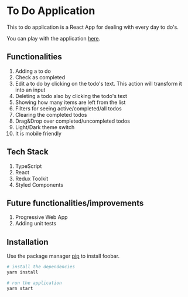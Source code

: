 # To Do Application

This to do application is a React App for dealing with every day to do's.

You can play with the application [here](https://elaborate-medovik-0f7169.netlify.app/).

## Functionalities

1. Adding a to do
2. Check as completed
3. Edit a to do by clicking on the todo's text. This action will transform it into an input
4. Deleting a todo also by clicking the todo's text
5. Showing how many items are left from the list
6. Filters for seeing active/completed/all todos
7. Clearing the completed todos
8. Drag&Drop over completed/uncompleted todos
9. Light/Dark theme switch
10. It is mobile friendly


## Tech Stack
1. TypeScript
2. React
3. Redux Toolkit
4. Styled Components

## Future functionalities/improvements
1. Progressive Web App
2. Adding unit tests



## Installation

Use the package manager [pip](https://pip.pypa.io/en/stable/) to install foobar.

```bash
# install the dependencies
yarn install

# run the application
yarn start
```